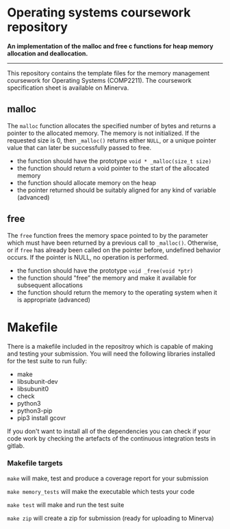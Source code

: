 # Operating systems coursework repository

**An implementation of the malloc and free c functions for heap memory allocation and deallocation.**

---

This repository contains the template files for the memory management coursework
for Operating Systems (COMP2211). The coursework specification sheet is available
on Minerva.

## malloc
The ``malloc`` function allocates the specified number of bytes and returns a
pointer to the allocated memory. The memory is not initialized. If the requested
size is 0, then ``_malloc()`` returns either ``NULL``, or a unique pointer value that
can later be successfully passed to free.
* the function should have the prototype ``void * _malloc(size_t size)``
* the function should return a void pointer to the start of the allocated memory
* the function should allocate memory on the heap
* the pointer returned should be suitably aligned for any kind of variable (advanced)

## free
The ``free`` function frees the memory space pointed to by the parameter which 
must have been returned by a previous call to ``_malloc()``. Otherwise, or if ``free`` 
has already been called on the pointer before, undefined behavior occurs. If the
pointer is NULL, no operation is performed.
* the function should have the prototype ``void _free(void *ptr)``
* the function should "free” the memory and make it available for subsequent allocations
* the function should return the memory to the operating system when it is appropriate (advanced)

# Makefile

There is a makefile included in the repositroy which is capable of making and testing
your submission. You will need the following libraries installed for the test 
suite to run fully:
*  make 
*  libsubunit-dev
*  libsubunit0
*  check
*  python3 
*  python3-pip
*  pip3 install gcovr

If you don't want to install all of the dependencies you can check if your code 
work by checking the artefacts of the continuous integration tests in gitlab.

### Makefile targets
``make`` will make, test and produce a coverage report for your submission

``make memory_tests`` will make the executable which tests your code 

``make test`` will make and run the test suite

``make zip`` will create a zip for submission (ready for uploading to Minerva)

